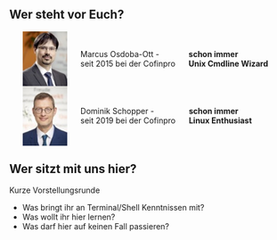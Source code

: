 <style>.flexline { display:flex; gap: 1.5rem; align-items: center; }</style>

## Wer steht vor Euch?<!-- .element class="bg-lightblue pad-sm" -->

<ul>
<li class="flexline">
    <img src="images/marcus.jpg" style="width:80px" />
    <div>
        Marcus Osdoba-Ott -<br/>
        seit 2015 bei der  Cofinpro
    </div>
    <strong class="fragment">schon immer<br/>Unix Cmdline Wizard</strong>
</li>
<li class="flexline">
    <img src="images/dominik.jpg" style="width:80px" />
    <div>
        Dominik Schopper -<br/>
        seit 2019 bei der Cofinpro
    </div>
    <strong class="fragment">schon immer<br/>Linux Enthusiast</strong>
</li>
</ul>

<div class="fragment" style="width:100%">

## Wer sitzt mit uns hier?<!-- .element class="bg-lightblue pad-sm" -->
Kurze Vorstellungsrunde

- Was bringt ihr an Terminal/Shell Kenntnissen mit?
- Was wollt ihr hier lernen?
- Was darf hier auf keinen Fall passieren?

</div>